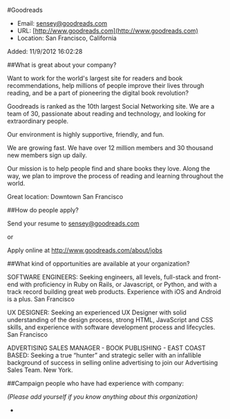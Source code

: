 
#Goodreads

* Email: [sensey@goodreads.com](mailto:sensey@goodreads.com)
* URL: [http://www.goodreads.com](http://www.goodreads.com)
* Location: San Francisco, California

Added: 11/9/2012 16:02:28

##What is great about your company?

Want to work for the world's largest site for readers and book recommendations, help millions of people improve their lives through reading, and be a part of pioneering the digital book revolution?



Goodreads is ranked as the 10th largest Social Networking site. We are a team of 30, passionate about reading and technology, and looking for extraordinary people.



Our environment is highly supportive, friendly, and fun.



We are growing fast.  We have over 12 million members and 30 thousand new members sign up daily.  



Our mission is to help people find and share books they love. Along the way, we plan to improve the process of reading and learning throughout the world.





Great location: Downtown San Francisco

##How do people apply?

Send your resume to sensey@goodreads.com 



or



Apply online at http://www.goodreads.com/about/jobs

##What kind of opportunities are available at your organization?

SOFTWARE ENGINEERS:  Seeking engineers, all levels, full-stack and front-end with proficiency in Ruby on Rails, or Javascript, or Python, and with a track record building great web products.  Experience with iOS and Android is a plus. San Francisco 



UX DESIGNER:  Seeking an experienced UX Designer with solid understanding of the design process, strong HTML, JavaScript and CSS skills, and experience with software development process and lifecycles.  San Francisco



ADVERTISING SALES MANAGER - BOOK PUBLISHING - EAST COAST BASED:  Seeking a true “hunter” and strategic seller with an infallible background of success in selling online advertising to join our Advertising Sales Team. New York.



##Campaign people who have had experience with company:

*(Please add yourself if you know anything about this organization)*

* 


    